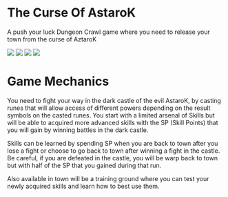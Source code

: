# The Curse Of AstaroK
A push your luck Dungeon Crawl game where you need to release your town from the curse of AztaroK

<img src="/ASSETS/TheCurseOfAztaroK_TitleScreen_Mockup.png" data-canonical-src="/ASSETS/TheCurseOfAztaroK_TitleScreen_Mockup.png" /> <img src="/ASSETS/CurseOfAztaroK_NewGround Mockup2.png" data-canonical-src="/ASSETS/CurseOfAztaroK_NewGround Mockup2.png" /> <img src="/ASSETS/CurseOfAztaroK_Shop.png" data-canonical-src="/ASSETS/CurseOfAztaroK_Shop.png" /> <img src="/ASSETS/CurseOfAztaroK_Fight_mockup3.png" data-canonical-src="/ASSETS/CurseOfAztaroK_Fight_mockup3.png" />

# Game Mechanics
You need to fight your way in the dark castle of the evil AstaroK, by casting runes that will allow access of different powers depending on the result symbols on the casted runes. You start with a limited arsenal of Skills but will be able to acquired more advanced skills with the SP (Skill Points) that you will gain by winning battles in the dark castle.

Skills can be learned by spending SP when you are back to town after you lose a fight or choose to go back to town after winning a fight in the castle. Be careful, if you are defeated in the castle, you will be warp back to town but with half of the SP that you gained during that run.

Also available in town will be a training ground where you can test your newly acquired skills and learn how to best use them.
